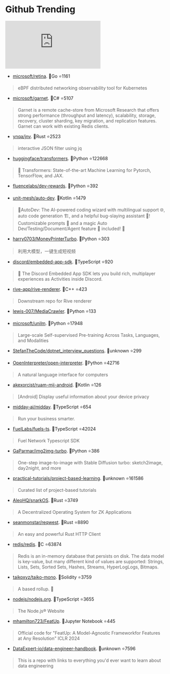 # Github Trending 
 ![daily-bing](https://api.isoyu.com/bing_images.php) 
 - [microsoft/retina](https://github.com/microsoft/retina). 💪Go ⭐1161 
 > eBPF distributed networking observability tool for Kubernetes 
 - [microsoft/garnet](https://github.com/microsoft/garnet). 💪C# ⭐5107 
 > Garnet is a remote cache-store from Microsoft Research that offers strong performance (throughput and latency), scalability, storage, recovery, cluster sharding, key migration, and replication features. Garnet can work with existing Redis clients. 
 - [ynqa/jnv](https://github.com/ynqa/jnv). 💪Rust ⭐2523 
 > interactive JSON filter using jq 
 - [huggingface/transformers](https://github.com/huggingface/transformers). 💪Python ⭐122668 
 > 🤗 Transformers: State-of-the-art Machine Learning for Pytorch, TensorFlow, and JAX. 
 - [fluencelabs/dev-rewards](https://github.com/fluencelabs/dev-rewards). 💪Python ⭐392 
 >  
 - [unit-mesh/auto-dev](https://github.com/unit-mesh/auto-dev). 💪Kotlin ⭐1479 
 > 🧙‍AutoDev: The AI-powered coding wizard with multilingual support 🌐, auto code generation 🏗️, and a helpful bug-slaying assistant 🐞! Customizable prompts 🎨 and a magic Auto Dev/Testing/Document/Agent feature 🧪 included! 🚀 
 - [harry0703/MoneyPrinterTurbo](https://github.com/harry0703/MoneyPrinterTurbo). 💪Python ⭐303 
 > 利用大模型，一键生成短视频 
 - [discord/embedded-app-sdk](https://github.com/discord/embedded-app-sdk). 💪TypeScript ⭐920 
 > 🚀 The Discord Embedded App SDK lets you build rich, multiplayer experiences as Activities inside Discord. 
 - [rive-app/rive-renderer](https://github.com/rive-app/rive-renderer). 💪C++ ⭐423 
 > Downstream repo for Rive renderer 
 - [lewis-007/MediaCrawler](https://github.com/lewis-007/MediaCrawler). 💪Python ⭐133 
 >  
 - [microsoft/unilm](https://github.com/microsoft/unilm). 💪Python ⭐17948 
 > Large-scale Self-supervised Pre-training Across Tasks, Languages, and Modalities 
 - [StefanTheCode/dotnet_interview_questions](https://github.com/StefanTheCode/dotnet_interview_questions). 💪unknown ⭐299 
 >  
 - [OpenInterpreter/open-interpreter](https://github.com/OpenInterpreter/open-interpreter). 💪Python ⭐42716 
 > A natural language interface for computers 
 - [akexorcist/ruam-mij-android](https://github.com/akexorcist/ruam-mij-android). 💪Kotlin ⭐126 
 > [Android] Display useful information about your device privacy 
 - [midday-ai/midday](https://github.com/midday-ai/midday). 💪TypeScript ⭐654 
 > Run your business smarter. 
 - [FuelLabs/fuels-ts](https://github.com/FuelLabs/fuels-ts). 💪TypeScript ⭐42024 
 > Fuel Network Typescript SDK 
 - [GaParmar/img2img-turbo](https://github.com/GaParmar/img2img-turbo). 💪Python ⭐386 
 > One-step image-to-image with Stable Diffusion turbo: sketch2image, day2night, and more 
 - [practical-tutorials/project-based-learning](https://github.com/practical-tutorials/project-based-learning). 💪unknown ⭐161586 
 > Curated list of project-based tutorials 
 - [AleoHQ/snarkOS](https://github.com/AleoHQ/snarkOS). 💪Rust ⭐3749 
 > A Decentralized Operating System for ZK Applications 
 - [seanmonstar/reqwest](https://github.com/seanmonstar/reqwest). 💪Rust ⭐8890 
 > An easy and powerful Rust HTTP Client 
 - [redis/redis](https://github.com/redis/redis). 💪C ⭐63874 
 > Redis is an in-memory database that persists on disk. The data model is key-value, but many different kind of values are supported: Strings, Lists, Sets, Sorted Sets, Hashes, Streams, HyperLogLogs, Bitmaps. 
 - [taikoxyz/taiko-mono](https://github.com/taikoxyz/taiko-mono). 💪Solidity ⭐3759 
 > A based rollup. 🥁 
 - [nodejs/nodejs.org](https://github.com/nodejs/nodejs.org). 💪TypeScript ⭐3655 
 > The Node.js® Website 
 - [mhamilton723/FeatUp](https://github.com/mhamilton723/FeatUp). 💪Jupyter Notebook ⭐445 
 > Official code for "FeatUp: A Model-Agnostic Frameworkfor Features at Any Resolution" ICLR 2024 
 - [DataExpert-io/data-engineer-handbook](https://github.com/DataExpert-io/data-engineer-handbook). 💪unknown ⭐7596 
 > This is a repo with links to everything you'd ever want to learn about data engineering 
 